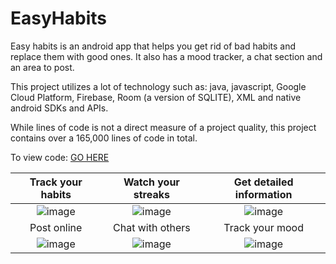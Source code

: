 # EasyHabits
Easy habits is an android app that helps you get rid of bad habits and replace them with good ones. It also has a mood tracker, a chat section and an area to post.

This project utilizes a lot of technology such as: java, javascript, Google Cloud Platform, Firebase, Room (a version of SQLITE), XML and native android SDKs and APIs. 

While lines of code is not a direct measure of a project quality, this project contains over a 165,000 lines of code in total.

To view code: [GO HERE](https://github.com/abdummm/EasyHabits/tree/master/app/src/main/java/com/easyhabitsapp/android)

Track your habits            |  Watch your streaks | Get detailed information
:-------------------------:|:-------------------------: | :-------------------------:
![image](https://user-images.githubusercontent.com/44153590/151295025-d264af04-f265-447c-947c-aeb6cd469317.png)|![image](https://user-images.githubusercontent.com/44153590/151295062-5a7e6014-f6ef-4579-9aa4-e57ebbbc4a3e.png) | ![image](https://user-images.githubusercontent.com/44153590/151295067-b7396de3-85b6-4a1b-aa97-393a0889dac2.png)
Post online             |  Chat with others | Track your mood
![image](https://user-images.githubusercontent.com/44153590/151295074-1d6c74a0-4411-43d1-a058-948308a87906.png)|![image](https://user-images.githubusercontent.com/44153590/151295078-c42a9fce-9323-4b8f-bf57-491937788b29.png)|![image](https://user-images.githubusercontent.com/44153590/151295086-1e832339-1504-47d5-ae78-75ea8ba94b42.png)

